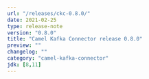 ```yaml
---
url: "/releases/ckc-0.8.0/"
date: 2021-02-25
type: release-note
version: "0.8.0"
title: "Camel Kafka Connector release 0.8.0"
preview: ""
changelog: ""
category: "camel-kafka-connector"
jdk: [8,11]
---
```

